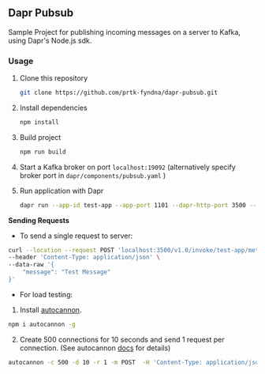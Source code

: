 ## Dapr Pubsub

Sample Project for publishing incoming messages on a server to Kafka, using Dapr's Node.js sdk. 

### Usage

1. Clone this repository
    ```bash
    git clone https://github.com/prtk-fyndna/dapr-pubsub.git
    ```

2. Install dependencies
    ```bash
    npm install
    ```
3. Build project

    ```bash
    npm run build
    ```

4. Start a Kafka broker on port `localhost:19092` (alternatively specify broker port in `dapr/components/pubsub.yaml` )


5. Run application with Dapr
    ```bash
    dapr run --app-id test-app --app-port 1101 --dapr-http-port 3500 --components-path ./dapr/components/ --config ./dapr/config/config.yaml  npm run start
    ```

**Sending Requests**

- To send a single request to server:

```bash
curl --location --request POST 'localhost:3500/v1.0/invoke/test-app/method/target' \
--header 'Content-Type: application/json' \
--data-raw '{
    "message": "Test Message"
}'
```


- For load testing:

1. Install [autocannon](https://github.com/mcollina/autocannon).
```bash
npm i autocannon -g
```

2. Create 500 connections for 10 seconds and send 1 request per connection. (See autocannon [docs](https://github.com/mcollina/autocannon#command-line) for details)
```bash
autocannon -c 500 -d 10 -r 1 -m POST  -H 'Content-Type: application/json' -b '{"message":"testMessage"}' localhost:3500/v1.0/invoke/test-app/method/target
```
